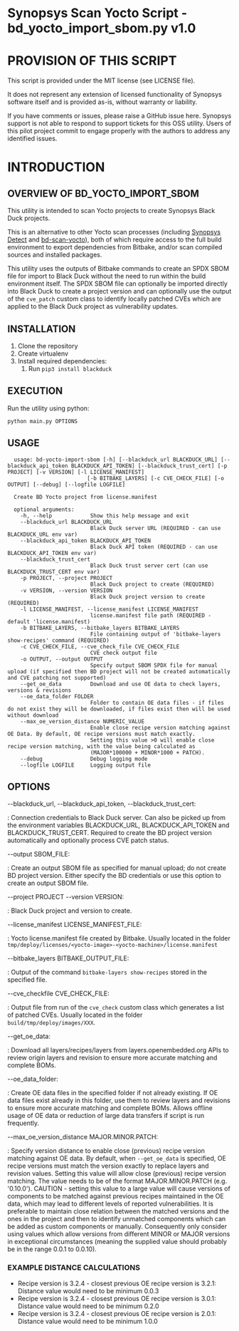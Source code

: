 # Synopsys Scan Yocto Script - bd_yocto_import_sbom.py v1.0

# PROVISION OF THIS SCRIPT
This script is provided under the MIT license (see LICENSE file).

It does not represent any extension of licensed functionality of Synopsys software itself and is provided as-is, without warranty or liability.

If you have comments or issues, please raise a GitHub issue here. Synopsys support is not able to respond to support tickets for this OSS utility. Users of this pilot project commit to engage properly with the authors to address any identified issues.

# INTRODUCTION
## OVERVIEW OF BD_YOCTO_IMPORT_SBOM

This utility is intended to scan Yocto projects to create Synopsys Black Duck projects.

This is an alternative to other Yocto scan processes (including [Synopsys Detect](https://detect.synopsys.com/doc) and [bd-scan-yocto](https://github.com/matthewb66/bd_scan_yocto)),
both of which require access to the full build environment to export dependencies from Bitbake, and/or scan compiled sources and installed packages.

This utility uses the outputs of Bitbake commands to create an SPDX SBOM file for import to Black Duck without the need to run within the build environment itself.
The SPDX SBOM file can optionally be imported directly into Black Duck to create a project version and 
can optionally use the output of the `cve_patch` custom class to identify locally patched CVEs which are applied to the Black Duck project as vulnerability updates.

## INSTALLATION

1. Clone the repository
2. Create virtualenv
3. Install required dependencies:
   1. Run `pip3 install blackduck`

## EXECUTION

Run the utility using python:

    python main.py OPTIONS

## USAGE

      usage: bd-yocto-import-sbom [-h] [--blackduck_url BLACKDUCK_URL] [--blackduck_api_token BLACKDUCK_API_TOKEN] [--blackduck_trust_cert] [-p PROJECT] [-v VERSION] [-l LICENSE_MANIFEST]
                             [-b BITBAKE_LAYERS] [-c CVE_CHECK_FILE] [-o OUTPUT] [--debug] [--logfile LOGFILE]

      Create BD Yocto project from license.manifest
      
      optional arguments:
        -h, --help            Show this help message and exit
        --blackduck_url BLACKDUCK_URL
                              Black Duck server URL (REQUIRED - can use BLACKDUCK_URL env var)
        --blackduck_api_token BLACKDUCK_API_TOKEN
                              Black Duck API token (REQUIRED - can use BLACKDUCK_API_TOKEN env var)
        --blackduck_trust_cert
                              Black Duck trust server cert (can use BLACKDUCK_TRUST_CERT env var)
        -p PROJECT, --project PROJECT
                              Black Duck project to create (REQUIRED)
        -v VERSION, --version VERSION
                              Black Duck project version to create (REQUIRED)
        -l LICENSE_MANIFEST, --license_manifest LICENSE_MANIFEST
                              license.manifest file path (REQUIRED - default 'license.manifest)
        -b BITBAKE_LAYERS, --bitbake_layers BITBAKE_LAYERS
                              File containing output of 'bitbake-layers show-recipes' command (REQUIRED)
        -c CVE_CHECK_FILE, --cve_check_file CVE_CHECK_FILE
                              CVE check output file
        -o OUTPUT, --output OUTPUT
                              Specify output SBOM SPDX file for manual upload (if specified then BD project will not be created automatically and CVE patching not supported)
        --get_oe_data         Download and use OE data to check layers, versions & revisions
        --oe_data_folder FOLDER
                              Folder to contain OE data files - if files do not exist they will be downloaded, if files exist then will be used without download
        --max_oe_version_distance NUMERIC_VALUE
                              Enable close recipe version matching against OE Data. By default, OE recipe versions must match exactly.
                              Setting this value >0 will enable close recipe version matching, with the value being calculated as
                              (MAJOR*100000 + MINOR*1000 + PATCH).
        --debug               Debug logging mode
        --logfile LOGFILE     Logging output file

## OPTIONS

--blackduck_url, --blackduck_api_token, --blackduck_trust_cert:

: Connection credentials to Black Duck server. Can also be picked up from the environment variables BLACKDUCK_URL,
BLACKDUCK_API_TOKEN and BLACKDUCK_TRUST_CERT. Required to create the BD project version automatically and optionally 
process CVE patch status.

--output SBOM_FILE:

: Create an output SBOM file as specified for manual upload; do not create BD project version. Either
specify the BD credentials or use this option to create an output SBOM file. 

--project PROJECT --version VERSION:

: Black Duck project and version to create.

--license_manifest LICENSE_MANIFEST_FILE:

: Yocto license.manifest file created by Bitbake. Usually located in the folder 
`tmp/deploy/licenses/<yocto-image>-<yocto-machine>/license.manifest`

--bitbake_layers BITBAKE_OUTPUT_FILE:

: Output of the command `bitbake-layers show-recipes` stored in the specified file.

--cve_checkfile CVE_CHECK_FILE:

: Output file from run of the `cve_check` custom class which generates a list of patched CVEs. Usually located in the
folder `build/tmp/deploy/images/XXX`.

--get_oe_data:

: Download all layers/recipes/layers from layers.openembedded.org APIs to review origin layers and revision to 
ensure more accurate matching and complete BOMs.

--oe_data_folder:

: Create OE data files in the specified folder if not already existing. If OE data files exist already in this folder,
use them to review layers and revisions to ensure more accurate matching and complete BOMs. Allows offline usage
of OE data or reduction of large data transfers if script is run frequently.

--max_oe_version_distance MAJOR.MINOR.PATCH:

: Specify version distance to enable close (previous) recipe version matching against OE data.
By default, when `--get_oe_data` is specified, OE recipe versions must match the version exactly to replace layers and revision values.
Setting this value will allow close (previous) recipe version matching.
The value needs to be of the format MAJOR.MINOR.PATCH (e.g. '0.10.0').
CAUTION - setting this value to a large value will cause versions of components to be matched against previous recipes maintained in the OE data,
which may lead to different levels of reported vulnerabilities. It is preferable to maintain close relation between the matched
versions and the ones in the project and then to identify unmatched components which can be added as custom components or manually. Consequently
only consider using values which allow versions from different MINOR or MAJOR versions in exceptional circumstances (meaning the supplied
value should probably be in the range 0.0.1 to 0.0.10).

### EXAMPLE DISTANCE CALCULATIONS
- Recipe version is 3.2.4 - closest previous OE recipe version is 3.2.1: Distance value would need to be minimum 0.0.3
- Recipe version is 3.2.4 - closest previous OE recipe version is 3.0.1: Distance value would need to be minimum 0.2.0
- Recipe version is 3.2.4 - closest previous OE recipe version is 2.0.1: Distance value would need to be minimum 1.0.0
